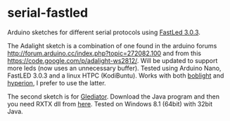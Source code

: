 serial-fastled
==============

Arduino sketches for different serial protocols using [FastLed 3.0.3](https://github.com/FastLED/FastLED).

The Adalight sketch is a combination of one found in the arduino forums http://forum.arduino.cc/index.php?topic=272082.100 and from this https://code.google.com/p/adalight-ws2812/. Will be updated to support more leds (now uses an unnecessary buffer). Tested using Arduino Nano, FastLED 3.0.3 and a linux HTPC (KodiBuntu). Works with both [boblight](https://code.google.com/p/boblight/) and [hyperion](https://github.com/tvdzwan/hyperion), I prefer to use the latter.

The second sketch is for [Glediator](http://www.solderlab.de/index.php/software/glediator). Download the Java program and then you need RXTX dll from [here](http://jlog.org/rxtx-win.html). Tested on Windows 8.1 (64bit) with 32bit Java.
